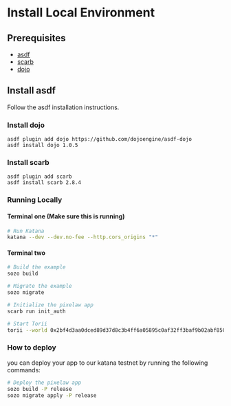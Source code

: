 # Install Local Environment


## Prerequisites

- [asdf](https://asdf-vm.com/)
- [scarb](https://docs.swmansion.com/scarb/)
- [dojo](https://github.com/dojoengine/dojo)

## Install asdf

Follow the asdf installation instructions.

### Install dojo

```
asdf plugin add dojo https://github.com/dojoengine/asdf-dojo
asdf install dojo 1.0.5
```

### Install scarb

```
asdf plugin add scarb
asdf install scarb 2.8.4
```


### Running Locally

#### Terminal one (Make sure this is running)

```bash
# Run Katana
katana --dev --dev.no-fee --http.cors_origins "*"
```

#### Terminal two

```bash
# Build the example
sozo build

# Migrate the example
sozo migrate

# Initialize the pixelaw app
scarb run init_auth

# Start Torii
torii --world 0x2bf4d3aa0dced89d37d8c3b4ff6a05895c0af32ff3baf9b02abf8504e53eaad --http.cors_origins "*"
```

### How to deploy

you can deploy your app to our katana testnet by running the following commands:

```bash
# Deploy the pixelaw app
sozo build -P release
sozo migrate apply -P release
```
